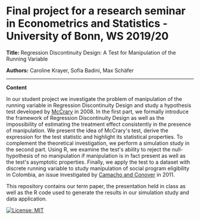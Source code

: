 # Final project for a research seminar in Econometrics and Statistics - University of Bonn, WS 2019/20

**Title:** Regression Discontinuity Design: A Test for Manipulation of the Running Variable

**Authors:** Caroline Krayer, Sofia Badini, Max Schäfer

<hr />

**Content**

In our student project we investigate the problem of manipulation of the running variable in Regression Discontinuity Design and study a hypothesis test developed by [McCrary](https://www.sciencedirect.com/science/article/pii/S0304407607001133?via%3Dihub) in 2008.
In the first part, we formally introduce the framework of Regression Discontinuity Design as well as the impossibility of estimating the treatment effect consistently in the presence of manipulation. We present the idea of McCrary's test, derive the expression for the test statistic and highlight its statistical properties. To complement the theoretical investigation, we perform a simulation study in the second part. Using R, we examine the test's ability to reject the null-hypothesis of no manipulation if manipulation is in fact present as well as the test's asymptotic properties. Finally, we apply the test to a dataset with discrete running variable to study manipulation of social program eligibility in Colombia, an issue investigated by [Camacho and Conover](https://www.aeaweb.org/articles?id=10.1257/pol.3.2.41) in 2011.


This repository contains our term paper, the presentation held in class as well as the R code used to generate the results in our simulation study and data application.


[![License: MIT](https://img.shields.io/badge/License-MIT-blue.svg)](LICENSE.txt)

